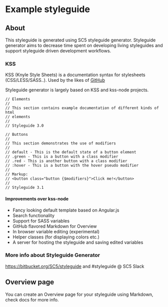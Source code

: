 # Example styleguide

## About

This styleguide is generated using SC5 styleguide generator. Styleguide
generator aims to decrease time spent on developing living styleguides and
support styleguide driven development workflows.

### KSS

KSS (Knyle Style Sheets) is a documentation syntax for stylesheets
(CSS/LESS/SASS..). Used by the likes of [GitHub](https://github.com/styleguide/css)

Styleguide generator is largely based on KSS and kss-node projects.

    // Elements
    //
    // This section contains example documentation of different kinds of html
    // elements
    //
    // Styleguide 3.0

    // Buttons
    //
    // This section demonstrates the use of modifiers
    //
    // default - This is the default state of a button element
    // .green - This is a button with a class modifier
    // .red - This is another button with a class modifier
    // :hover - This is a button with the hover pseudo modifier
    //
    // Markup:
    // <button class="button {$modifiers}">Click me!</button>
    //
    // Styleguide 3.1

#### Improvements over kss-node
* Fancy looking default template based on Angular.js
* Search functionality
* Support for SASS variables
* GitHub flavored Markdown for Overview
* In browser variable editing (experimental)
* Helper classes (for displaying colors etc.)
* A server for hosting the styleguide and saving edited variables

### More info about Styleguide Generator

https://bitbucket.org/SC5/styleguide and #styleguide @ SC5 Slack

## Overview page

You can create an Overview page for your styleguide using Markdown,
check docs for more info.
